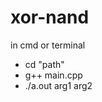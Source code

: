 # xor-nand

in cmd or terminal
<ul>
  <li>cd "path"</<li>
  <li>g++ main.cpp</<li>
  <li>./a.out arg1 arg2</<li>
